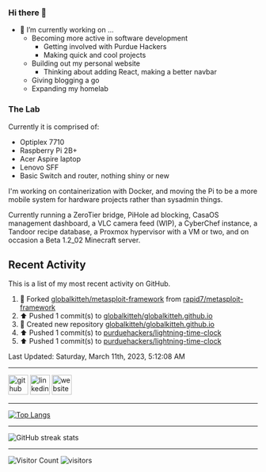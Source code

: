 ### Hi there 👋

- 🔭 I’m currently working on ...
  - Becoming more active in software development
    - Getting involved with Purdue Hackers
    - Making quick and cool projects
  - Building out my personal website
    - Thinking about adding React, making a better navbar
  - Giving blogging a go
  - Expanding my homelab

### The Lab
Currently it is comprised of:
- Optiplex 7710
- Raspberry Pi 2B+
- Acer Aspire laptop
- Lenovo SFF
- Basic Switch and router, nothing shiny or new

I'm working on containerization with Docker, and moving the Pi to be a more mobile system for hardware projects rather than sysadmin things.

Currently running a ZeroTier bridge, PiHole ad blocking, CasaOS management dashboard, a VLC camera feed (WIP), a CyberChef instance, a Tandoor recipe database, a Proxmox hypervisor with a VM or two, and on occasion a Beta 1.2_02 Minecraft server.

## Recent Activity

This is a list of my most recent activity on GitHub.

<!--RECENT_ACTIVITY:start-->
1. 🔱 Forked [globalkitteh/metasploit-framework](https://github.com/globalkitteh/metasploit-framework) from [rapid7/metasploit-framework](https://github.com/rapid7/metasploit-framework)
2. ⬆️ Pushed 1 commit(s) to [globalkitteh/globalkitteh.github.io](https://github.com/globalkitteh/globalkitteh.github.io)
3. 📔 Created new repository [globalkitteh/globalkitteh.github.io](https://github.com/globalkitteh/globalkitteh.github.io)
4. ⬆️ Pushed 1 commit(s) to [purduehackers/lightning-time-clock](https://github.com/purduehackers/lightning-time-clock)
5. ⬆️ Pushed 1 commit(s) to [purduehackers/lightning-time-clock](https://github.com/purduehackers/lightning-time-clock)
<!--RECENT_ACTIVITY:end-->

<!--RECENT_ACTIVITY:last_update-->
Last Updated: Saturday, March 11th, 2023, 5:12:08 AM
<!--RECENT_ACTIVITY:last_update_end-->

---

[<img src='https://cdn.jsdelivr.net/npm/simple-icons@3.0.1/icons/github.svg' alt='github' height='40'>](https://github.com/globalkitteh)  [<img src='https://cdn.jsdelivr.net/npm/simple-icons@3.0.1/icons/linkedin.svg' alt='linkedin' height='40'>](https://www.linkedin.com/in/global-petersen/)  [<img src='https://cdn.jsdelivr.net/npm/simple-icons@3.0.1/icons/icloud.svg' alt='website' height='40'>](globalkitteh.net)  

---

[![Top Langs](https://github-readme-stats.vercel.app/api/top-langs/?username=globalkitteh)](https://github.com/anuraghazra/github-readme-stats)

---

![GitHub streak stats](https://streak-stats.demolab.com/?user=globalkitteh)  

---

![Visitor Count](https://profile-counter.glitch.me/globalkitteh/count.svg)
![visitors](https://visitor-badge.glitch.me/badge?page_id=globalkitteh.globalkitteh&left_color=green&right_color=red)

<!--
**globalkitteh/globalkitteh** is a ✨ _special_ ✨ repository because its `README.md` (this file) appears on your GitHub profile.

Here are some ideas to get you started:

- 🌱 I’m currently learning ...
- 👯 I’m looking to collaborate on ...
- 🤔 I’m looking for help with ...
- 💬 Ask me about ...
- 📫 How to reach me: ...
- 😄 Pronouns: ...
- ⚡ Fun fact: ...
-->
